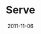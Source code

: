 ---
layout: music 
title: "Serve"
series: "The Strong Challenge"
date: 2011-11-06 
description: "Service is a one-two punch to our hearts and our hands—it makes us strong by pulling us away from our own selfish ambitions, and toward the
needs of others. And the more we serve, the more opportunity we have to understand God’s
abundant, generous love."
audio: "http://www.crossroads.net/players/media/hq/strong_05.mp3"
audio-duration: "36:10"
src: "http://www.crossroads.net/players/media/mediumHz/Strong_190x110.jpg"
---